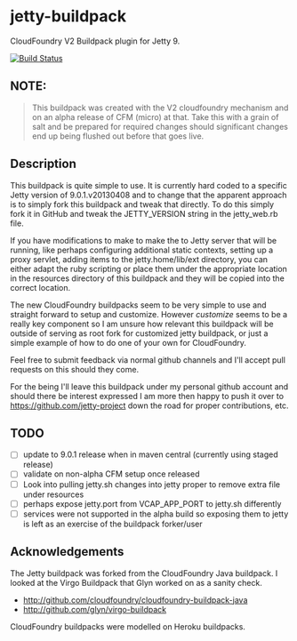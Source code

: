 jetty-buildpack
===========================

CloudFoundry V2 Buildpack plugin for Jetty 9.

[![Build Status](https://travis-ci.org/jmcc0nn3ll/jetty-buildpack.png)](https://travis-ci.org/jmcc0nn3ll/jetty-buildpack)

NOTE:
----------------

> This buildpack was created with the V2 cloudfoundry mechanism and on an alpha release of CFM (micro) at that.  Take
> this with a grain of salt and be prepared for required changes should significant changes end up being flushed out
> before that goes live.

Description
----------------

This buildpack is quite simple to use.  It is currently hard coded to a specific Jetty version of 9.0.1.v20130408 and to
change that the apparent approach is to simply fork this buildpack and tweak that directly.  To do this simply fork it 
in GitHub and tweak the JETTY_VERSION string in the jetty_web.rb file.

If you have modifications to make to make the to Jetty server that will be running, like perhaps configuring additional
static contexts, setting up a proxy servlet, adding items to the jetty.home/lib/ext directory, you can either adapt
the ruby scripting or place them under the appropriate location in the resources directory of this buildpack and they 
will be copied into the correct location.

The new CloudFoundry buildpacks seem to be very simple to use and straight forward to setup and customize.  However
*customize* seems to be a really key component so I am unsure how relevant this buildpack will be outside of serving as
root fork for customized jetty buildpack, or just a simple example of how to do one of your own for CloudFoundry.

Feel free to submit feedback via normal github channels and I'll accept pull requests on this should they come.  

For the being I'll leave this buildpack under my personal github account and should there be interest expressed I am 
more then happy to push it over to https://github.com/jetty-project down the road for proper contributions, etc.

TODO
----------------

- [ ] update to 9.0.1 release when in maven central (currently using staged release)
- [ ] validate on non-alpha CFM setup once released
- [ ] Look into pulling jetty.sh changes into jetty proper to remove extra file under resources
- [ ] perhaps expose jetty.port from VCAP_APP_PORT to jetty.sh differently
- [ ] services were not supported in the alpha build so exposing them to jetty is left as an exercise of the buildpack forker/user

Acknowledgements
----------------

The Jetty buildpack was forked from the CloudFoundry Java buildpack.  I looked at the Virgo Buildpack that Glyn worked
on as a sanity check.

* http://github.com/cloudfoundry/cloudfoundry-buildpack-java
* http://github.com/glyn/virgo-buildpack

CloudFoundry buildpacks were modelled on Heroku buildpacks.
